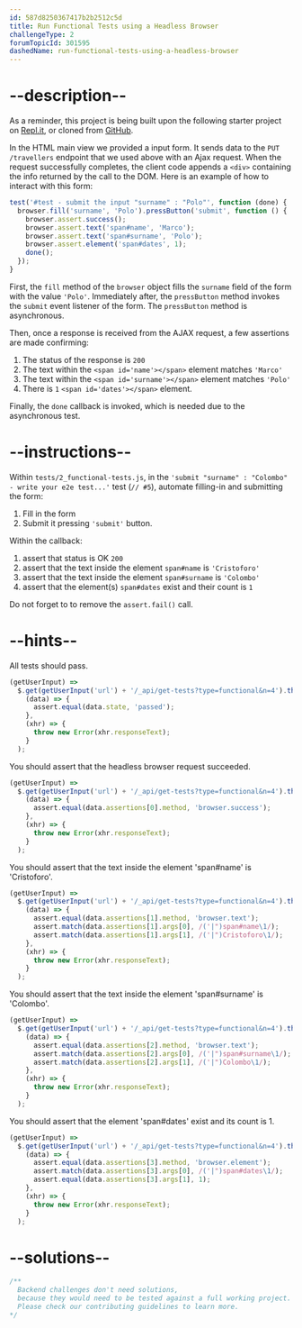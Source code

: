 ```yaml
---
id: 587d8250367417b2b2512c5d
title: Run Functional Tests using a Headless Browser
challengeType: 2
forumTopicId: 301595
dashedName: run-functional-tests-using-a-headless-browser
---
```


# --description--

As a reminder, this project is being built upon the following starter project on [Repl.it](https://repl.it/github/freeCodeCamp/boilerplate-mochachai), or cloned from [GitHub](https://github.com/freeCodeCamp/boilerplate-mochachai/).

In the HTML main view we provided a input form. It sends data to the `PUT /travellers` endpoint that we used above with an Ajax request. When the request successfully completes, the client code appends a `<div>` containing the info returned by the call to the DOM. Here is an example of how to interact with this form:

```js
test('#test - submit the input "surname" : "Polo"', function (done) {
  browser.fill('surname', 'Polo').pressButton('submit', function () {
    browser.assert.success();
    browser.assert.text('span#name', 'Marco');
    browser.assert.text('span#surname', 'Polo');
    browser.assert.element('span#dates', 1);
    done();
  });
}
```

First, the `fill` method of the `browser` object fills the `surname` field of the form with the value `'Polo'`. Immediately after, the `pressButton` method invokes the `submit` event listener of the form. The `pressButton` method is asynchronous.

Then, once a response is received from the AJAX request, a few assertions are made confirming:

1.  The status of the response is `200`
2.  The text within the `<span id='name'></span>` element matches `'Marco'`
3.  The text within the `<span id='surname'></span>` element matches `'Polo'`
4.  There is `1` `<span id='dates'></span>` element.

Finally, the `done` callback is invoked, which is needed due to the asynchronous test.

# --instructions--

Within `tests/2_functional-tests.js`, in the `'submit "surname" : "Colombo" - write your e2e test...'` test (`// #5`), automate filling-in and submitting the form:

1.  Fill in the form
2.  Submit it pressing `'submit'` button.

Within the callback:

1.  assert that status is OK `200`
2.  assert that the text inside the element `span#name` is `'Cristoforo'`
3.  assert that the text inside the element `span#surname` is `'Colombo'`
4.  assert that the element(s) `span#dates` exist and their count is `1`

Do not forget to to remove the `assert.fail()` call.

# --hints--

All tests should pass.

```js
(getUserInput) =>
  $.get(getUserInput('url') + '/_api/get-tests?type=functional&n=4').then(
    (data) => {
      assert.equal(data.state, 'passed');
    },
    (xhr) => {
      throw new Error(xhr.responseText);
    }
  );
```

You should assert that the headless browser request succeeded.

```js
(getUserInput) =>
  $.get(getUserInput('url') + '/_api/get-tests?type=functional&n=4').then(
    (data) => {
      assert.equal(data.assertions[0].method, 'browser.success');
    },
    (xhr) => {
      throw new Error(xhr.responseText);
    }
  );
```

You should assert that the text inside the element 'span#name' is 'Cristoforo'.

```js
(getUserInput) =>
  $.get(getUserInput('url') + '/_api/get-tests?type=functional&n=4').then(
    (data) => {
      assert.equal(data.assertions[1].method, 'browser.text');
      assert.match(data.assertions[1].args[0], /('|")span#name\1/);
      assert.match(data.assertions[1].args[1], /('|")Cristoforo\1/);
    },
    (xhr) => {
      throw new Error(xhr.responseText);
    }
  );
```

You should assert that the text inside the element 'span#surname' is 'Colombo'.

```js
(getUserInput) =>
  $.get(getUserInput('url') + '/_api/get-tests?type=functional&n=4').then(
    (data) => {
      assert.equal(data.assertions[2].method, 'browser.text');
      assert.match(data.assertions[2].args[0], /('|")span#surname\1/);
      assert.match(data.assertions[2].args[1], /('|")Colombo\1/);
    },
    (xhr) => {
      throw new Error(xhr.responseText);
    }
  );
```

You should assert that the element 'span#dates' exist and its count is 1.

```js
(getUserInput) =>
  $.get(getUserInput('url') + '/_api/get-tests?type=functional&n=4').then(
    (data) => {
      assert.equal(data.assertions[3].method, 'browser.element');
      assert.match(data.assertions[3].args[0], /('|")span#dates\1/);
      assert.equal(data.assertions[3].args[1], 1);
    },
    (xhr) => {
      throw new Error(xhr.responseText);
    }
  );
```

# --solutions--

```js
/**
  Backend challenges don't need solutions, 
  because they would need to be tested against a full working project. 
  Please check our contributing guidelines to learn more.
*/
```
